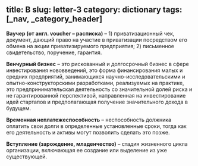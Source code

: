 title: В
slug: letter-3
category: dictionary
tags: [_nav, _category_header]
---

**Ваучер (от англ. voucher – расписка)** – 1) приватизационный чек, документ, дающий право на участие в приватизации посредством его обмена на акции приватизируемого предприятия; 2) письменное свидетельство, поручение, гарантия.

**Венчурный бизнес** – это рискованный и долгосрочный бизнес в сфере инвестирования нововведений, это форма финансирования малых и средних предприятий, занимающихся научно-исследовательскими и опытно-конструкторскими разработками, реализуемых на практике, это предпринимательская деятельность со значительной долей риска и не гарантированной перспективой, направленная на инвестирование идей стартапов и предполагающая получение значительного дохода в будущем.

**Временная неплатежеспособность** – неспособность должника оплатить свои долги в определенные установленные сроки, тогда как его деятельность и активы могут позволить сделать это позже.

**Вступление (зарождение, младенчество)** – стадия жизненного цикла организации, включающая ее создание или выделение из уже существующей.

